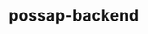 # possap-backend
  <!-- "husky": {
    "hooks": {
      "pre-commit": "npm run start",
      "pre-push": "npm run start"
    }
  }, -->
